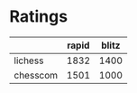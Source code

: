 # Ratings

|          | rapid | blitz |
|----------|-------|-------|
| lichess  | 1832 | 1400 |
| chesscom | 1501 | 1000 |
